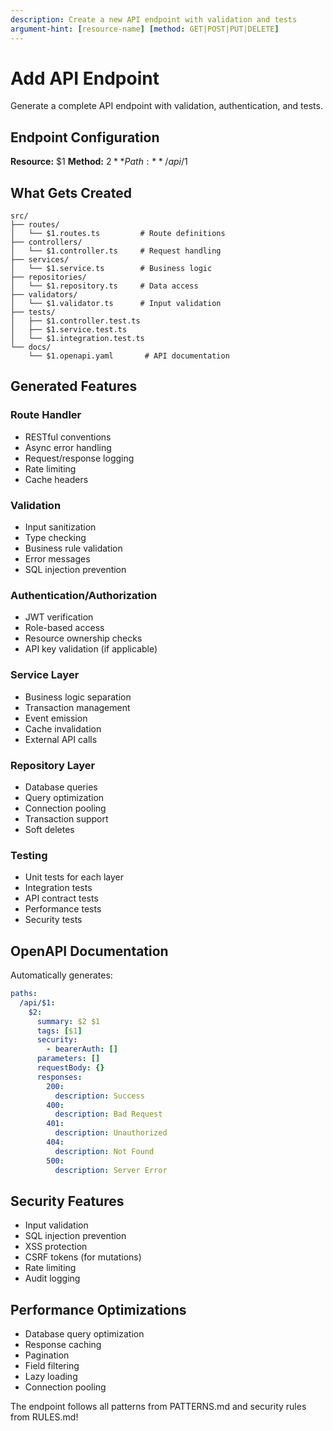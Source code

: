 ```yaml
---
description: Create a new API endpoint with validation and tests
argument-hint: [resource-name] [method: GET|POST|PUT|DELETE]
---
```


# Add API Endpoint

Generate a complete API endpoint with validation, authentication, and tests.

## Endpoint Configuration

**Resource:** $1
**Method:** $2
**Path:** /api/$1

## What Gets Created

```
src/
├── routes/
│   └── $1.routes.ts         # Route definitions
├── controllers/
│   └── $1.controller.ts     # Request handling
├── services/
│   └── $1.service.ts        # Business logic
├── repositories/
│   └── $1.repository.ts     # Data access
├── validators/
│   └── $1.validator.ts      # Input validation
├── tests/
│   ├── $1.controller.test.ts
│   ├── $1.service.test.ts
│   └── $1.integration.test.ts
└── docs/
    └── $1.openapi.yaml       # API documentation
```

## Generated Features

### Route Handler
- RESTful conventions
- Async error handling
- Request/response logging
- Rate limiting
- Cache headers

### Validation
- Input sanitization
- Type checking
- Business rule validation
- Error messages
- SQL injection prevention

### Authentication/Authorization
- JWT verification
- Role-based access
- Resource ownership checks
- API key validation (if applicable)

### Service Layer
- Business logic separation
- Transaction management
- Event emission
- Cache invalidation
- External API calls

### Repository Layer
- Database queries
- Query optimization
- Connection pooling
- Transaction support
- Soft deletes

### Testing
- Unit tests for each layer
- Integration tests
- API contract tests
- Performance tests
- Security tests

## OpenAPI Documentation

Automatically generates:
```yaml
paths:
  /api/$1:
    $2:
      summary: $2 $1
      tags: [$1]
      security:
        - bearerAuth: []
      parameters: []
      requestBody: {}
      responses:
        200:
          description: Success
        400:
          description: Bad Request
        401:
          description: Unauthorized
        404:
          description: Not Found
        500:
          description: Server Error
```

## Security Features

- Input validation
- SQL injection prevention
- XSS protection
- CSRF tokens (for mutations)
- Rate limiting
- Audit logging

## Performance Optimizations

- Database query optimization
- Response caching
- Pagination
- Field filtering
- Lazy loading
- Connection pooling

The endpoint follows all patterns from PATTERNS.md and security rules from RULES.md!